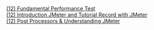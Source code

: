 [(12) Fundamental Performance Test](https://docs.google.com/document/d/1Y9AaI18oEMPrDHCYxtGmYHRL-c1v7nIGuQjUpUTVNOs/edit) <br>
[(12) Introduction JMeter and Tutorial Record with JMeter](https://docs.google.com/document/d/14VPI772plP4MrcNPrTBIoi57PQpJ7VPgY_d1gbVxFd4/edit?usp=sharing) <br>
[(12) Post Processors & Understanding JMeter](https://docs.google.com/document/d/1pzQ4AAtNQqV_j2SydrBGDKaC0cgyEPKeOnjuPD2EwFY/edit?usp=sharing)
